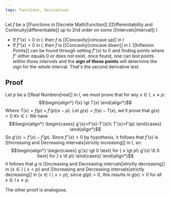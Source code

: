 ```yaml
---
tags: functions, derivatives
---
```

Let $f$ be a [[Functions in Discrete Math|function]] [[Differentiability and Continuity|differentiable]] up to $2$nd order on some [[Intervals|interval]] $I$.
- If $f''(x) \gt 0$ in $I$, then $f$ is [[Concavity|concave up]] in $I$
- If $f''(x) \lt 0$ in $I$, then $f$ is [[Concavity|concave down]] in $I$.
[[Inflexion Points]] can be found through setting $f''(x)$ to $0$ and finding points where $f''$ either equals $0$ or does not exist, once found, one can test points *within those intervals* and the **sign of those points** will determine the sign for the whole interval. That's the second derivative test.
## Proof
Let $p$ be a [[Real Numbers|real]] in $I$, we must prove that for any $x \in I$, $x\ne p$:
$$\begin{align*}
f(x) \gt T(x)
\end{align*}$$
Where $T(x)=f(p) + f'(p)(x-p)$.
Let $g(x) = f(x) - T(x)$, we'll prove that $g(x) \gt 0 \; \forall x \in I$. We have
$$\begin{align*}
\begin{cases}
g'(x)=f'(x)-T'(x)\\
T'(x)=f'(p)
\end{cases}
\end{align*}$$
So $g'(x) = f'(x) - f'(p)$. Since $f''(x) \gt 0$ by hypothesis, it follows that $f'(x)$ is [[Increasing and Decreasing intervals|strictly increasing]] in $I$, so:
$$\begin{align*}
\begin{cases}
g'(x) \gt 0 \text{ for } x \gt p\\
g'(x) \lt 0 \text{ for } x \lt p\\
\end{cases}
\end{align*}$$
it follows that $g$ is [[Increasing and Decreasing intervals|strictly decreasing]] in $\{x \in I \mid x \lt p\}$ and [[Increasing and Decreasing intervals|strictly decreasing]] in $\{x \in I \mid x \gt p\}$, since $g(p) = 0$, this results in $g(x) \gt 0$ for all $x \in I \; x \ne p$.

The other proof is analogous.